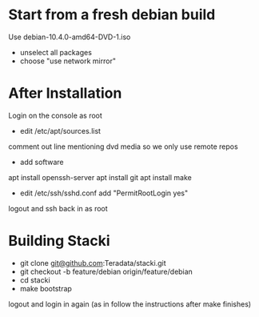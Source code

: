 # Start from a fresh debian build

Use debian-10.4.0-amd64-DVD-1.iso

* unselect all packages
* choose "use network mirror"

# After Installation

Login on the console as root

* edit /etc/apt/sources.list

comment out line mentioning dvd media so we only use remote repos

* add software

apt install openssh-server
apt install git
apt install make

* edit /etc/ssh/sshd.conf
add "PermitRootLogin yes"

logout and ssh back in as root

# Building Stacki

* git clone git@github.com:Teradata/stacki.git
* git checkout -b feature/debian origin/feature/debian
* cd stacki
* make bootstrap

logout and login in again (as in follow the instructions after make finishes)


